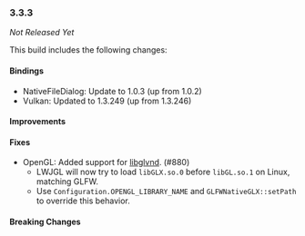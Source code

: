### 3.3.3

_Not Released Yet_

This build includes the following changes:

#### Bindings

- NativeFileDialog: Update to 1.0.3 (up from 1.0.2)
- Vulkan: Updated to 1.3.249 (up from 1.3.246)

#### Improvements

#### Fixes

- OpenGL: Added support for [libglvnd](https://github.com/NVIDIA/libglvnd). (#880)
    * LWJGL will now try to load `libGLX.so.0` before `libGL.so.1` on Linux, matching GLFW.
    * Use `Configuration.OPENGL_LIBRARY_NAME` and `GLFWNativeGLX::setPath` to override this behavior.

#### Breaking Changes
